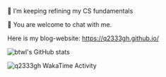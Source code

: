 🌱 I’m keeping refining my CS fundamentals  

💬 You are welcome to chat with me.  

Here is my blog-website: https://q2333gh.github.io/  

![btwl's GitHub stats](https://github-readme-stats.vercel.app/api?username=q2333gh&show_icons=true&theme=default)


<img
  src="https://github.com/q2333gh/q2333gh/blob/master/images/stat.svg"
  alt="q2333gh WakaTime Activity"
/>
